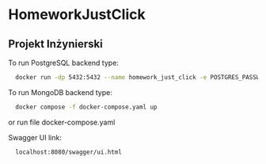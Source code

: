 # HomeworkJustClick

## Projekt Inżynierski

To run PostgreSQL backend type:
```bash
  docker run -dp 5432:5432 --name homework_just_click -e POSTGRES_PASSWORD=123 -d postgres
```

To run MongoDB backend type:
```bash
  docker compose -f docker-compose.yaml up
```
or run file docker-compose.yaml

Swagger UI link:
```bash
  localhost:8080/swagger/ui.html
```